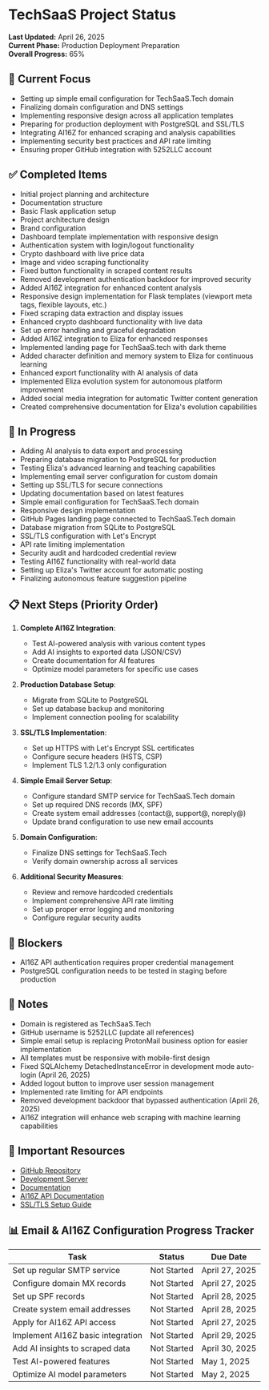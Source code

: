 # TechSaaS Project Status

**Last Updated:** April 26, 2025  
**Current Phase:** Production Deployment Preparation  
**Overall Progress:** 65%  

## 🚀 Current Focus
- Setting up simple email configuration for TechSaaS.Tech domain
- Finalizing domain configuration and DNS settings
- Implementing responsive design across all application templates
- Preparing for production deployment with PostgreSQL and SSL/TLS
- Integrating AI16Z for enhanced scraping and analysis capabilities
- Implementing security best practices and API rate limiting
- Ensuring proper GitHub integration with 5252LLC account

## ✅ Completed Items
- Initial project planning and architecture
- Documentation structure
- Basic Flask application setup
- Project architecture design
- Brand configuration
- Dashboard template implementation with responsive design
- Authentication system with login/logout functionality
- Crypto dashboard with live price data
- Image and video scraping functionality
- Fixed button functionality in scraped content results
- Removed development authentication backdoor for improved security
- Added AI16Z integration for enhanced content analysis
- Responsive design implementation for Flask templates (viewport meta tags, flexible layouts, etc.)
- Fixed scraping data extraction and display issues
- Enhanced crypto dashboard functionality with live data
- Set up error handling and graceful degradation
- Added AI16Z integration to Eliza for enhanced responses
- Implemented landing page for TechSaaS.tech with dark theme
- Added character definition and memory system to Eliza for continuous learning
- Enhanced export functionality with AI analysis of data
- Implemented Eliza evolution system for autonomous platform improvement
- Added social media integration for automatic Twitter content generation
- Created comprehensive documentation for Eliza's evolution capabilities

## 🔄 In Progress
- Adding AI analysis to data export and processing
- Preparing database migration to PostgreSQL for production
- Testing Eliza's advanced learning and teaching capabilities
- Implementing email server configuration for custom domain
- Setting up SSL/TLS for secure connections
- Updating documentation based on latest features
- Simple email configuration for TechSaaS.Tech domain
- Responsive design implementation
- GitHub Pages landing page connected to TechSaaS.Tech domain
- Database migration from SQLite to PostgreSQL
- SSL/TLS configuration with Let's Encrypt
- API rate limiting implementation
- Security audit and hardcoded credential review
- Testing AI16Z functionality with real-world data
- Setting up Eliza's Twitter account for automatic posting
- Finalizing autonomous feature suggestion pipeline

## 📋 Next Steps (Priority Order)
1. **Complete AI16Z Integration**:
   - Test AI-powered analysis with various content types
   - Add AI insights to exported data (JSON/CSV)
   - Create documentation for AI features
   - Optimize model parameters for specific use cases

2. **Production Database Setup**:
   - Migrate from SQLite to PostgreSQL
   - Set up database backup and monitoring
   - Implement connection pooling for scalability

3. **SSL/TLS Implementation**:
   - Set up HTTPS with Let's Encrypt SSL certificates
   - Configure secure headers (HSTS, CSP)
   - Implement TLS 1.2/1.3 only configuration

4. **Simple Email Server Setup**:
   - Configure standard SMTP service for TechSaaS.Tech domain
   - Set up required DNS records (MX, SPF)
   - Create system email addresses (contact@, support@, noreply@)
   - Update brand configuration to use new email accounts

5. **Domain Configuration**:
   - Finalize DNS settings for TechSaaS.Tech
   - Verify domain ownership across all services

6. **Additional Security Measures**:
   - Review and remove hardcoded credentials
   - Implement comprehensive API rate limiting
   - Set up proper error logging and monitoring
   - Configure regular security audits

## 🚧 Blockers
- AI16Z API authentication requires proper credential management
- PostgreSQL configuration needs to be tested in staging before production

## 📝 Notes
- Domain is registered as TechSaaS.Tech
- GitHub username is 5252LLC (update all references)
- Simple email setup is replacing ProtonMail business option for easier implementation
- All templates must be responsive with mobile-first design
- Fixed SQLAlchemy DetachedInstanceError in development mode auto-login (April 26, 2025)
- Added logout button to improve user session management
- Implemented rate limiting for API endpoints
- Removed development backdoor that bypassed authentication (April 26, 2025)
- AI16Z integration will enhance web scraping with machine learning capabilities

## 🔗 Important Resources
- [GitHub Repository](https://github.com/5252LLC/TechSaaS)
- [Development Server](http://localhost:5000)
- [Documentation](docs/README.md)
- [AI16Z API Documentation](https://ai16z.io/docs)
- [SSL/TLS Setup Guide](docs/ssl_setup.md)

## 📊 Email & AI16Z Configuration Progress Tracker

| Task | Status | Due Date |
|------|--------|----------|
| Set up regular SMTP service | Not Started | April 27, 2025 |
| Configure domain MX records | Not Started | April 27, 2025 |
| Set up SPF records | Not Started | April 28, 2025 |
| Create system email addresses | Not Started | April 28, 2025 |
| Apply for AI16Z API access | Not Started | April 27, 2025 |
| Implement AI16Z basic integration | Not Started | April 29, 2025 |
| Add AI insights to scraped data | Not Started | April 30, 2025 |
| Test AI-powered features | Not Started | May 1, 2025 |
| Optimize AI model parameters | Not Started | May 2, 2025 |

